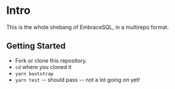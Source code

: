 # Intro

This is the whole shebang of EmbraceSQL, in a multirepo format.


## Getting Started

- Fork or clone this repository.
- `cd` where you cloned it
- `yarn bootstrap`
- `yarn test` -- should pass -- not a lot going on yet!